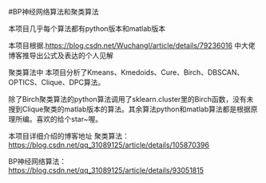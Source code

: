 #BP神经网络算法和聚类算法

本项目几乎每个算法都有python版本和matlab版本

本项目根据.https://blog.csdn.net/WuchangI/article/details/79236016  中大佬博客推导出公式及表达的个人见解

聚类算法中 本项目分析了Kmeans、Kmedoids、Cure、Birch、DBSCAN、OPTICS、Clique、DPC算法。

除了Birch聚类算法的python算法调用了sklearn.cluster里的Birch函数，没有未搜到Clique聚类的matlab版本的算法。其余算法python和matlab算法都是根据原理所编。喜欢的给个star~喔。


本项目详细介绍的博客地址
聚类算法：https://blog.csdn.net/qq_31089125/article/details/105870396

BP神经网络算法：https://blog.csdn.net/qq_31089125/article/details/93051815
